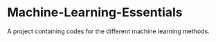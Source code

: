 # Machine-Learning-Essentials
A project containing codes for the different machine learning methods.

